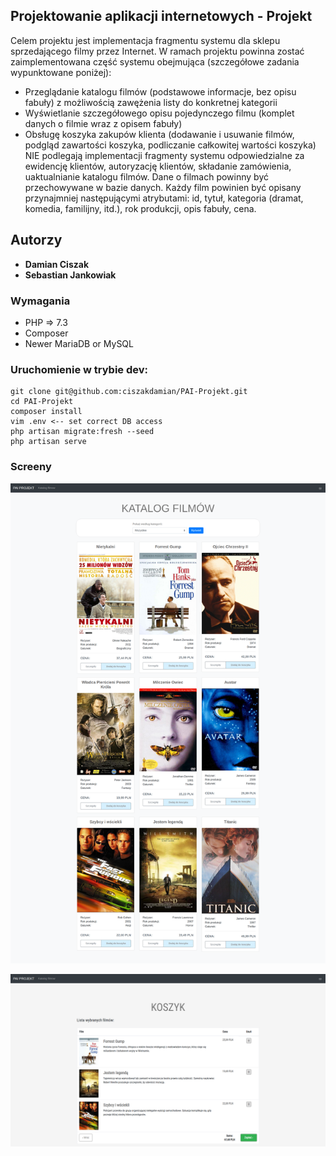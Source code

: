 ## Projektowanie aplikacji internetowych - Projekt

Celem projektu jest implementacja fragmentu systemu dla sklepu sprzedającego filmy przez
Internet. W ramach projektu powinna zostać zaimplementowana część systemu obejmująca
(szczegółowe zadania wypunktowane poniżej):

- Przeglądanie katalogu filmów (podstawowe informacje, bez opisu fabuły)
z możliwością zawężenia listy do konkretnej kategorii
- Wyświetlanie szczegółowego opisu pojedynczego filmu (komplet danych o filmie
wraz z opisem fabuły)
- Obsługę koszyka zakupów klienta (dodawanie i usuwanie filmów, podgląd zawartości
koszyka, podliczanie całkowitej wartości koszyka)
NIE podlegają implementacji fragmenty systemu odpowiedzialne za ewidencję klientów,
autoryzację klientów, składanie zamówienia, uaktualnianie katalogu filmów.
Dane o filmach powinny być przechowywane w bazie danych. Każdy film powinien być
opisany przynajmniej następującymi atrybutami: id, tytuł, kategoria (dramat, komedia,
familijny, itd.), rok produkcji, opis fabuły, cena.




## Autorzy
- **Damian Ciszak** 
- **Sebastian Jankowiak**


### Wymagania
- PHP => 7.3
- Composer
- Newer MariaDB or MySQL

### Uruchomienie w trybie dev:
```
git clone git@github.com:ciszakdamian/PAI-Projekt.git
cd PAI-Projekt
composer install
vim .env <-- set correct DB access
php artisan migrate:fresh --seed
php artisan serve
```

### Screeny
![lista_filmow](https://raw.githubusercontent.com/ciszakdamian/PAI-Projekt/dev/readme-img/filmy_lista.png?token=AFPZD66USGPPW4OOK4J7WRK655DJW)

![koszyk](https://raw.githubusercontent.com/ciszakdamian/PAI-Projekt/dev/readme-img/koszyk.png?token=AFPZD6ZUMP43YVAJYXE7RDC655DM4)

